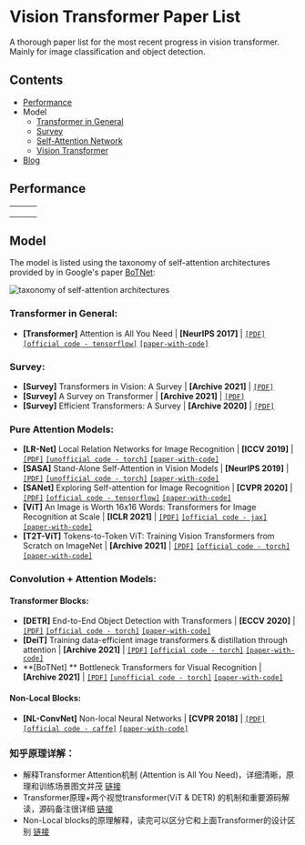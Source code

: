# Vision Transformer Paper List
A thorough paper list for the most recent progress in vision transformer. Mainly for image classification and object detection.

## Contents

- [Performance](https://github.com/CandiceD17/vision-transformer-paper-list#performance)
- Model
  - [Transformer in General](https://github.com/CandiceD17/vision-transformer-paper-list#transformer-in-general)
  - [Survey](https://github.com/CandiceD17/vision-transformer-paper-list#survey)
  - [Self-Attention Network](https://github.com/CandiceD17/vision-transformer-paper-list#self-attention-network)
  - [Vision Transformer](https://github.com/CandiceD17/vision-transformer-paper-list#vision-transformer)
- [Blog](https://github.com/CandiceD17/vision-transformer-paper-list#%E7%9F%A5%E4%B9%8E%E5%8E%9F%E7%90%86%E8%AF%A6%E8%A7%A3)

## Performance

|      |      |      |
| ---- | ---- | ---- |
|      |      |      |
|      |      |      |
|      |      |      |



## Model

The model is listed using the taxonomy of self-attention architectures provided by in Google's paper [BoTNet]():

![taxonomy of self-attention architectures](https://github.com/CandiceD17/vision-transformer-paper-list/assets/taxonomy.png)

### Transformer in General:

- **[Transformer]** Attention is All You Need | **[NeurIPS 2017]** | [`[PDF]`](https://arxiv.org/pdf/1706.03762v5.pdf) [`[official code - tensorflow]`](https://github.com/tensorflow/models/tree/master/official/nlp/transformer) [`[paper-with-code]`](https://paperswithcode.com/paper/attention-is-all-you-need)

### Survey:

- **[Survey]** Transformers in Vision: A Survey | **[Archive 2021]** | [`[PDF]`](https://arxiv.org/pdf/2101.01169.pdf) 
- **[Survey]** A Survey on Transformer | **[Archive 2021]** | [`[PDF]`](https://arxiv.org/abs/2012.12556.pdf) 
- **[Survey]** Efficient Transformers: A Survey | **[Archive 2020]** | [`[PDF]`](https://arxiv.org/pdf/2009.06732.pdf) 

### Pure Attention Models:

- **[LR-Net]** Local Relation Networks for Image Recognition | **[ICCV 2019]** | [`[PDF]`](https://arxiv.org/pdf/1904.11491.pdf) [`[unofficial code - torch]`](https://github.com/gan3sh500/local-relational-nets) [`[paper-with-code]`](https://paperswithcode.com/paper/190411491#code)
- **[SASA]** Stand-Alone Self-Attention in Vision Models | **[NeurIPS 2019]** | [`[PDF]`](https://arxiv.org/pdf/1904.11491.pdf) [`[unofficial code - torch]`](https://github.com/leaderj1001/Stand-Alone-Self-Attention) [`[paper-with-code]`](https://paperswithcode.com/paper/stand-alone-self-attention-in-vision-models)
- **[SANet]** Exploring Self-attention for Image Recognition | **[CVPR 2020]** | [`[PDF]`](https://arxiv.org/abs/2004.13621.pdf) [`[official code - tensorflow]`](https://github.com/hszhao/SAN) [`[paper-with-code]`](https://paperswithcode.com/paper/exploring-self-attention-for-image)
- **[ViT]** An Image is Worth 16x16 Words: Transformers for Image Recognition at Scale | **[ICLR 2021]** | [`[PDF]`](https://arxiv.org/pdf/1904.11491.pdf) [`[official code - jax]`](https://github.com/google-research/vision_transformer) [`[paper-with-code]`](https://paperswithcode.com/paper/an-image-is-worth-16x16-words-transformers-1)
- **[T2T-ViT]** Tokens-to-Token ViT: Training Vision Transformers from Scratch on ImageNet | **[Archive 2021]** | [`[PDF]`](https://arxiv.org/pdf/1904.11491.pdf) [`[official code - torch]`](https://github.com/yitu-opensource/T2T-ViT) [`[paper-with-code]`](https://paperswithcode.com/paper/tokens-to-token-vit-training-vision)

### Convolution + Attention Models:

#### Transformer Blocks:

- **[DETR]** End-to-End Object Detection with Transformers | **[ECCV 2020]** | [`[PDF]`](https://arxiv.org/pdf/2005.12872.pdf) [`[official code - torch]`](https://github.com/facebookresearch/detr) [`[paper-with-code]`](https://paperswithcode.com/paper/end-to-end-object-detection-with-transformers)
- **[DeiT]** Training data-efficient image transformers & distillation through attention | **[Archive 2021]** | [`[PDF]`](https://arxiv.org/abs/2012.12877.pdf) [`[official code - torch]`](https://github.com/facebookresearch/deit) [`[paper-with-code]`](https://paperswithcode.com/paper/training-data-efficient-image-transformers)
- **[BoTNet] ** Bottleneck Transformers for Visual Recognition  | **[Archive 2021]** | [`[PDF]`](https://arxiv.org/abs/2101.11605.pdf) [`[unofficial code - torch]`](https://github.com/lucidrains/bottleneck-transformer-pytorch) [`[paper-with-code]`](https://paperswithcode.com/paper/bottleneck-transformers-for-visual)

#### Non-Local Blocks:

- **[NL-ConvNet]** Non-local Neural Networks | **[CVPR 2018]** | [`[PDF]`](https://arxiv.org/pdf/1711.07971.pdf) [`[official code - caffe]`](https://github.com/facebookresearch/video-nonlocal-net) [`[paper-with-code]`](https://paperswithcode.com/paper/non-local-neural-networks)



### 知乎原理详解：

- 解释Transformer Attention机制 (Attention is All You Need)，详细清晰，原理和训练场景图文并茂 [链接](https://zhuanlan.zhihu.com/p/48508221)
- Transformer原理+两个视觉transformer(ViT & DETR) 的机制和重要源码解读，源码备注很详细 [链接](https://zhuanlan.zhihu.com/p/308301901)
- Non-Local blocks的原理解释，读完可以区分它和上面Transformer的设计区别 [链接](https://zhuanlan.zhihu.com/p/33345791)

